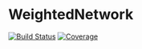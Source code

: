 # WeightedNetwork

[![Build Status](https://github.com/tragisch/WeightedNetwork.jl/actions/workflows/CI.yml/badge.svg?branch=main)](https://github.com/tragisch/WeightedNetwork.jl/actions/workflows/CI.yml?query=branch%3Amain)
[![Coverage](https://codecov.io/gh/tragisch/WeightedNetwork.jl/branch/main/graph/badge.svg)](https://codecov.io/gh/tragisch/WeightedNetwork.jl)
